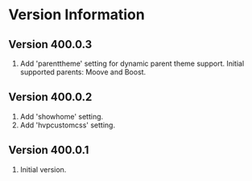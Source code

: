 Version Information
===================

Version 400.0.3
---------------
1. Add 'parenttheme' setting for dynamic parent theme support.  Initial supported parents: Moove and Boost.

Version 400.0.2
---------------
1. Add 'showhome' setting.
2. Add 'hvpcustomcss' setting.

Version 400.0.1
---------------
1. Initial version.
